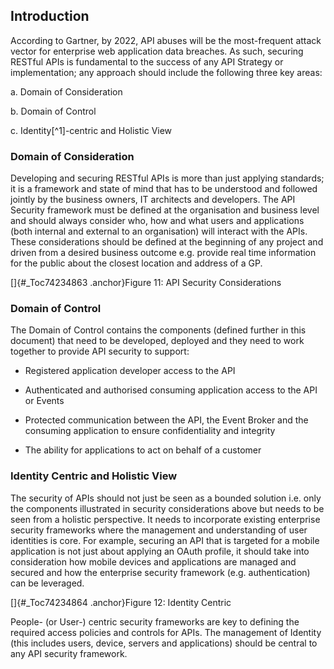 <!-- order:3 -->
## Introduction

According to Gartner, by 2022, API abuses will be the most-frequent
attack vector for enterprise web application data breaches. As such,
securing RESTful APIs is fundamental to the success of any API Strategy
or implementation; any approach should include the following three key
areas:

a.  Domain of Consideration

b.  Domain of Control

c.  Identity[^1]-centric and Holistic View

### Domain of Consideration

Developing and securing RESTful APIs is more than just applying
standards; it is a framework and state of mind that has to be understood
and followed jointly by the business owners, IT architects and
developers. The API Security framework must be defined at the
organisation and business level and should always consider who, how and
what users and applications (both internal and external to an
organisation) will interact with the APIs. These considerations should
be defined at the beginning of any project and driven from a desired
business outcome e.g. provide real time information for the public about
the closest location and address of a GP.


[]{#_Toc74234863 .anchor}Figure 11: API Security Considerations

### Domain of Control

The Domain of Control contains the components (defined further in this
document) that need to be developed, deployed and they need to work
together to provide API security to support:

-   Registered application developer access to the API

-   Authenticated and authorised consuming application access to the API
    or Events

-   Protected communication between the API, the Event Broker and the
    consuming application to ensure confidentiality and integrity

-   The ability for applications to act on behalf of a customer

### Identity Centric and Holistic View

The security of APIs should not just be seen as a bounded solution i.e.
only the components illustrated in security considerations above but
needs to be seen from a holistic perspective. It needs to incorporate
existing enterprise security frameworks where the management and
understanding of user identities is core. For example, securing an API
that is targeted for a mobile application is not just about applying an
OAuth profile, it should take into consideration how mobile devices and
applications are managed and secured and how the enterprise security
framework (e.g. authentication) can be leveraged.

[]{#_Toc74234864 .anchor}Figure 12: Identity Centric

People- (or User-) centric security frameworks are key to defining the
required access policies and controls for APIs. The management of
Identity (this includes users, device, servers and applications) should
be central to any API security framework.
